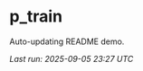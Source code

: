# p_train

Auto-updating README demo.

<!--START_SECTION:status-->
_Last run: 2025-09-05 23:27 UTC_
<!--END_SECTION:status-->






















































































































































































































































































































































